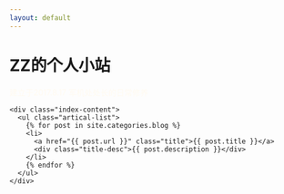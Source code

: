 ```yaml
---
layout: default
---
```


<body>
  <div class="index-wrapper">
    <div class="aside">
      <div class="info-card">
        <h1>ZZ的个人小站</h1>
         <font color="#FFFAF0">建立于2017.8.17 </font>
         <font color="#FFFAF0">军机处处长的日常修养</font>
       </div>
      <div id="particles-js"></div>
    </div>
          
    <div class="index-content">
      <ul class="artical-list">
        {% for post in site.categories.blog %}
        <li>
          <a href="{{ post.url }}" class="title">{{ post.title }}</a>
          <div class="title-desc">{{ post.description }}</div>
        </li>
        {% endfor %}
      </ul>
    </div>
  </div>
</body>

